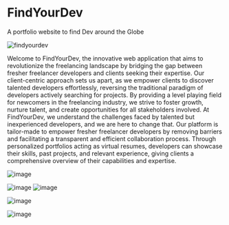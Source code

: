 # FindYourDev
A portfolio website to find Dev around the Globe

![findyourdev](https://github.com/akashtripathy/FindYourDev/assets/55340850/07d618b7-24fe-426b-93cb-1da668192a94)


Welcome to FindYourDev, the innovative web application that aims to revolutionize the freelancing landscape by bridging the gap between fresher freelancer developers and clients seeking their expertise. Our client-centric approach sets us apart, as we empower clients to discover talented developers effortlessly, reversing the traditional paradigm of developers actively searching for projects. By providing a level playing field for newcomers in the freelancing industry, we strive to foster growth, nurture talent, and create opportunities for all stakeholders involved.
At FindYourDev, we understand the challenges faced by talented but inexperienced developers, and we are here to change that. Our platform is tailor-made to empower fresher freelancer developers by removing barriers and facilitating a transparent and efficient collaboration process. Through personalized portfolios acting as virtual resumes, developers can showcase their skills, past projects, and relevant experience, giving clients a comprehensive overview of their capabilities and expertise.



![image](https://github.com/akashtripathy/FindYourDev/assets/55340850/2ffab9ee-bfa7-4863-a63a-2a448c3cf9e7)


![image](https://github.com/akashtripathy/FindYourDev/assets/55340850/564a043b-83b7-432b-b8f2-94e143705f9f)
![image](https://github.com/akashtripathy/FindYourDev/assets/55340850/8cb897d0-81b4-49f1-a5ba-3cdc8e110a97)

![image](https://github.com/akashtripathy/FindYourDev/assets/55340850/ec0c79c7-af17-4407-b899-6390c2e83350)

![image](https://github.com/akashtripathy/FindYourDev/assets/55340850/84a32141-26ef-4bf4-8440-65430cd7b55a)
